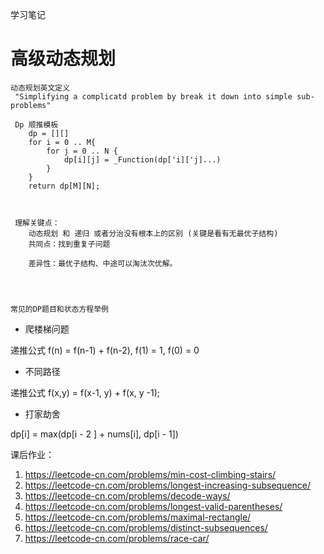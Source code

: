 学习笔记

# 高级动态规划

    动态规划英文定义
     "Simplifying a complicatd problem by break it down into simple sub-problems"
     
     Dp 顺推模板
        dp = [][]
        for i = 0 .. M{
            for j = 0 .. N {
                dp[i][j] = _Function(dp['i]['j]...)
            }
        }
        return dp[M][N];
        
        
     
     理解关键点：
        动态规划 和 递归 或者分治没有根本上的区别 (关键是看有无最优子结构)
        共同点：找到重复子问题
        
        差异性：最优子结构、中途可以淘汰次优解。
        
        
    
    
    常见的DP题目和状态方程举例
    
  - 爬楼梯问题
   
   递推公式
   f(n) = f(n-1) + f(n-2), f(1) = 1, f(0) = 0
        
  - 不同路径
  
  递推公式
  f(x,y) = f(x-1, y) + f(x, y -1);
  
  - 打家劫舍
  
  dp[i] = max(dp[i - 2 ] + nums[i], dp[i - 1])
  
  
  
  课后作业：
  
  1. https://leetcode-cn.com/problems/min-cost-climbing-stairs/
  2. https://leetcode-cn.com/problems/longest-increasing-subsequence/
  3. https://leetcode-cn.com/problems/decode-ways/
  4. https://leetcode-cn.com/problems/longest-valid-parentheses/
  5. https://leetcode-cn.com/problems/maximal-rectangle/
  6. https://leetcode-cn.com/problems/distinct-subsequences/
  7. https://leetcode-cn.com/problems/race-car/